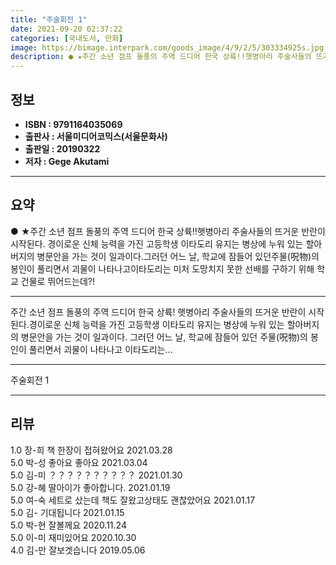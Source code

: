```yaml
---
title: "주술회전 1"
date: 2021-09-20 02:37:22
categories: [국내도서, 만화]
image: https://bimage.interpark.com/goods_image/4/9/2/5/303334925s.jpg
description: ● ★주간 소년 점프 돌풍의 주역 드디어 한국 상륙!!햇병아리 주술사들의 뜨거운 반란이 시작된다. 경이로운 신체 능력을 가진 고등학생 이타도리 유지는 병상에 누워 있는 할아버지의 병문안을 가는 것이 일과이다.그러던 어느 날, 학교에 잠들어 있던주물(呪物)의 봉인이 풀리면서 괴물이 나타
---
```


## **정보**

- **ISBN : 9791164035069**
- **출판사 : 서울미디어코믹스(서울문화사)**
- **출판일 : 20190322**
- **저자 : Gege Akutami**

------



## **요약**

●  ★주간 소년 점프 돌풍의 주역 드디어 한국 상륙!!햇병아리 주술사들의 뜨거운 반란이 시작된다. 경이로운 신체 능력을 가진 고등학생 이타도리 유지는 병상에 누워 있는 할아버지의 병문안을 가는 것이 일과이다.그러던 어느 날, 학교에 잠들어 있던주물(呪物)의 봉인이 풀리면서 괴물이 나타나고이타도리는 미처 도망치지 못한 선배를 구하기 위해 학교 건물로 뛰어드는데?!

------

주간 소년 점프 돌풍의 주역 드디어 한국 상륙!
햇병아리 주술사들의 뜨거운 반란이 시작된다.경이로운 신체 능력을 가진 고등학생 이타도리 유지는 
병상에 누워 있는 할아버지의 병문안을 가는 것이 일과이다.
그러던 어느 날, 학교에 잠들어 있던
주물(呪物)의 봉인이 풀리면서 괴물이 나타나고
이타도리는... 

------


주술회전 1 

------


## **리뷰** 

1.0 장-희 책 한장이 접혀왔어요 2021.03.28 <br/>5.0 박-성 좋아요 좋아요 2021.03.04 <br/>5.0 김-미 ？？？？？？？？？？ 2021.01.30 <br/>5.0 강-혜 딸아이가 좋아합니다. 2021.01.19 <br/>5.0 여-숙 세트로 샀는데 책도 잘왔고상태도 괜찮았어요
 2021.01.17 <br/>5.0 김- 기대됩니다 2021.01.15 <br/>5.0 박-현 잘볼께요 2020.11.24 <br/>5.0 이-미 재미있어요 2020.10.30 <br/>4.0 김-만 잘보겟습니다  2019.05.06 <br/>